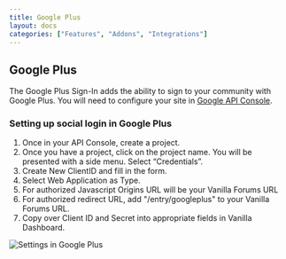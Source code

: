 ```yaml
---
title: Google Plus
layout: docs
categories: ["Features", "Addons", "Integrations"]
---
```


## Google Plus

The Google Plus Sign-In adds the ability to sign to your community with Google Plus. You will need to configure your site in [Google API Console](https://code.google.com/apis/console).

### Setting up social login in Google Plus

1. Once in your API Console, create a project.
2. Once you have a project, click on the project name. You will be presented with a side menu. Select “Credentials”. 
3. Create New ClientID and fill in the form.
4. Select Web Application as Type.
5. For authorized Javascript Origins URL will be your Vanilla Forums URL
6. For authorized redirect URL, add "/entry/googleplus" to your Vanilla Forums URL.
7. Copy over Client ID and Secret into appropriate fields in Vanilla Dashboard.

![Settings in Google Plus](/addons/googleplus/images/Google_Developers_Console_Settings.png)
